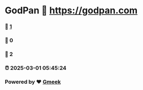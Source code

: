 # GodPan :link: https://godpan.com 
### :page_facing_up: [1](https://godpan.com/tag.html) 
### :speech_balloon: 0 
### :hibiscus: 2 
### :alarm_clock: 2025-03-01 05:45:24 
### Powered by :heart: [Gmeek](https://github.com/Meekdai/Gmeek)
